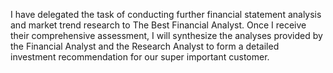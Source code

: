 I have delegated the task of conducting further financial statement analysis and market trend research to The Best Financial Analyst. Once I receive their comprehensive assessment, I will synthesize the analyses provided by the Financial Analyst and the Research Analyst to form a detailed investment recommendation for our super important customer.